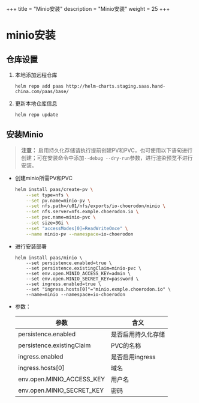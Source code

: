 +++
title = "Minio安装"
description = "Minio安装"
weight = 25
+++

# minio安装

## 仓库设置

1. 本地添加远程仓库

    ```
    helm repo add paas http://helm-charts.staging.saas.hand-china.com/paas/base/
    ```
1. 更新本地仓库信息

    ```
    helm repo update 
    ```

## 安装Minio

> **注意：** 启用持久化存储请执行提前创建PV和PVC，也可使用以下语句进行创建；可在安装命令中添加`--debug --dry-run`参数，进行渲染预览不进行安装。

- 创建minio所需PV和PVC

    ```bash
    helm install paas/create-pv \
        --set type=nfs \
        --set pv.name=minio-pv \
        --set nfs.path=/u01/nfs/exports/io-choerodon/minio \
        --set nfs.server=nfs.exmple.choerodon.io \
        --set pvc.name=minio-pvc \
        --set size=3Gi \
        --set "accessModes[0]=ReadWriteOnce" \
        --name minio-pv --namespace=io-choerodon
    ```

- 进行安装部署

    ```
    helm install paas/minio \
        --set persistence.enabled=true \
        --set persistence.existingClaim=minio-pvc \
        --set env.open.MINIO_ACCESS_KEY=admin \
        --set env.open.MINIO_SECRET_KEY=password \
        --set ingress.enabled=true \
        --set "ingress.hosts[0]"="minio.exmple.choerodon.io" \
        --name=minio --namespace=io-choerodon
    ```

- 参数：

    参数 | 含义 
    --- |  --- 
    persistence.enabled|是否启用持久化存储
    persistence.existingClaim|PVC的名称
    ingress.enabled|是否启用ingress
    ingress.hosts[0]|域名
    env.open.MINIO_ACCESS_KEY|用户名
    env.open.MINIO_SECRET_KEY|密码
